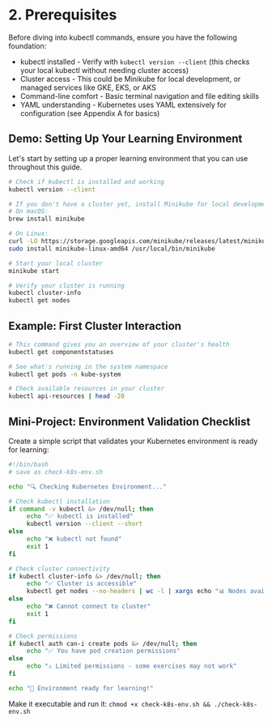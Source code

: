 # 2. Prerequisites
Before diving into kubectl commands, ensure you have the following foundation:

- kubectl installed - Verify with `kubectl version --client` (this checks your local kubectl without needing cluster access)
- Cluster access - This could be Minikube for local development, or managed services like GKE, EKS, or AKS
- Command-line comfort - Basic terminal navigation and file editing skills
- YAML understanding - Kubernetes uses YAML extensively for configuration (see Appendix A for basics)

## Demo: Setting Up Your Learning Environment
Let's start by setting up a proper learning environment that you can use throughout this guide.

```bash
# Check if kubectl is installed and working
kubectl version --client

# If you don't have a cluster yet, install Minikube for local development
# On macOS:
brew install minikube

# On Linux:
curl -LO https://storage.googleapis.com/minikube/releases/latest/minikube-linux-amd64
sudo install minikube-linux-amd64 /usr/local/bin/minikube

# Start your local cluster
minikube start

# Verify your cluster is running
kubectl cluster-info
kubectl get nodes
```

## Example: First Cluster Interaction

```bash
# This command gives you an overview of your cluster's health
kubectl get componentstatuses

# See what's running in the system namespace
kubectl get pods -n kube-system

# Check available resources in your cluster
kubectl api-resources | head -20
```

## Mini-Project: Environment Validation Checklist
Create a simple script that validates your Kubernetes environment is ready for learning:

```bash
#!/bin/bash
# save as check-k8s-env.sh

echo "🔍 Checking Kubernetes Environment..."

# Check kubectl installation
if command -v kubectl &> /dev/null; then
     echo "✅ kubectl is installed"
     kubectl version --client --short
else
     echo "❌ kubectl not found"
     exit 1
fi

# Check cluster connectivity
if kubectl cluster-info &> /dev/null; then
     echo "✅ Cluster is accessible"
     kubectl get nodes --no-headers | wc -l | xargs echo "📊 Nodes available:"
else
     echo "❌ Cannot connect to cluster"
     exit 1
fi

# Check permissions
if kubectl auth can-i create pods &> /dev/null; then
     echo "✅ You have pod creation permissions"
else
     echo "⚠️ Limited permissions - some exercises may not work"
fi

echo "🎉 Environment ready for learning!"
```

Make it executable and run it: `chmod +x check-k8s-env.sh && ./check-k8s-env.sh`